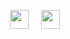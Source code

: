 <p align="center">
  <a href="https://www.linkedin.com/in/carlloswattsnogueira" target="_blank" style="text-decoration: none;">
    <img height="30px" src="https://img.shields.io/badge/LinkedIn-gray?style=for-the-badge&logo=linkedin&logoColor=white" />
  </a>
  &nbsp;&nbsp;&nbsp;
  <a href="mailto:carlloswattsnogueira@gmail.com" target="_blank" style="text-decoration: none;">
    <img height="30px" src="https://img.shields.io/badge/Email-gray?style=for-the-badge&logo=gmail&logoColor=white" />
  </a>
</p>
